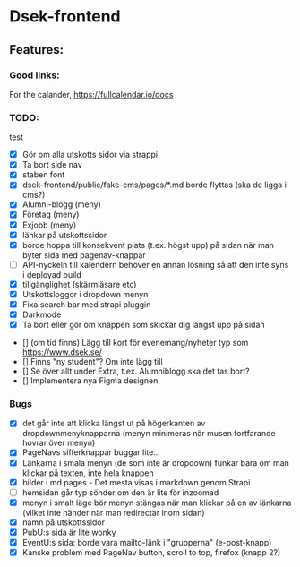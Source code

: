 # Dsek-frontend

## Features:

### Good links:

For the calander, https://fullcalendar.io/docs

### TODO:
test

- [x] Gör om alla utskotts sidor via strappi
- [x] Ta bort side nav
- [x] staben font
- [x] dsek-frontend/public/fake-cms/pages/\*.md borde flyttas (ska de ligga i cms?)
- [x] Alumni-blogg (meny)
- [x] Företag (meny)
- [x] Exjobb (meny)
- [x] länkar på utskottssidor
- [x] borde hoppa till konsekvent plats (t.ex. högst upp) på sidan när man byter sida med pagenav-knappar
- [ ] API-nyckeln till kalendern behöver en annan lösning så att den inte syns i deployad build
- [x] tillgänglighet (skärmläsare etc)
- [x] Utskottsloggor i dropdown menyn
- [x] Fixa search bar med strapi pluggin
- [x] Darkmode
- [x] Ta bort eller gör om knappen som skickar dig längst upp på sidan
- [] (om tid finns) Lägg till kort för evenemang/nyheter typ som https://www.dsek.se/
- [] Finns "ny student"? Om inte lägg till
- [] Se över allt under Extra, t.ex. Alumniblogg ska det tas bort?
- [] Implementera nya Figma designen

### Bugs

- [x] det går inte att klicka längst ut på högerkanten av dropdownmenyknapparna (menyn minimeras när musen fortfarande hovrar över menyn)
- [x] PageNavs sifferknappar buggar lite...
- [x] Länkarna i smala menyn (de som inte är dropdown) funkar bara om man klickar på texten, inte hela knappen
- [x] bilder i md pages - Det mesta visas i markdown genom Strapi
- [ ] hemsidan går typ sönder om den är lite för inzoomad
- [x] menyn i smalt läge bör menyn stängas när man klickar på en av länkarna (vilket inte händer när man redirectar inom sidan)
- [x] namn på utskottssidor
- [x] PubU:s sida är lite wonky
- [x] EventU:s sida: borde vara mailto-länk i "grupperna" (e-post-knapp)
- [x] Kanske problem med PageNav button, scroll to top, firefox (knapp 2?)
